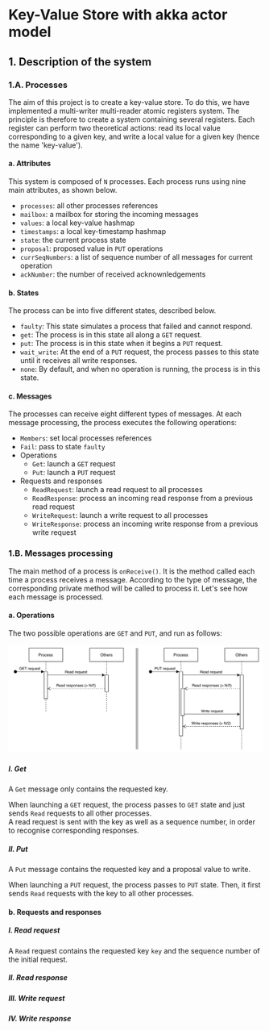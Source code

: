 # Key-Value Store with akka actor model

## 1. Description of the system

### 1.A. Processes

The aim of this project is to create a key-value store. To do this, we have implemented a multi-writer multi-reader atomic registers system. The principle is therefore to create a system containing several registers. Each register can perform two theoretical actions: read its local value corresponding to a given key, and write a local value for a given key (hence the name 'key-value').

#### a. Attributes

This system is composed of `N` processes. Each process runs using nine main attributes, as shown below.

- `processes`: all other processes references
- `mailbox`: a mailbox for storing the incoming messages
- `values`: a local key-value hashmap
- `timestamps`: a local key-timestamp hashmap
- `state`: the current process state
- `proposal`: proposed value in `PUT` operations
- `currSeqNumbers`: a list of sequence number of all messages for current operation
- `ackNumber`: the number of received acknownledgements

#### b. States

The process can be into five different states, described below.

- `faulty`: This state simulates a process that failed and cannot respond.
- `get`: The process is in this state all along a `GET` request.
- `put`: The process is in this state when it begins a `PUT` request.
- `wait_write`: At the end of a `PUT` request, the process passes to this state until it receives all write responses.
- `none`: By default, and when no operation is running, the process is in this state.

#### c. Messages

The processes can receive eight different types of messages. At each message processing, the process executes the following operations:

- `Members`: set local processes references
- `Fail`: pass to state `faulty`
- Operations
	- `Get`: launch a `GET` request
	- `Put`: launch a `PUT` request
- Requests and responses
	- `ReadRequest`: launch a read request to all processes
	- `ReadResponse`: process an incoming read response from a previous read request
	- `WriteRequest`: launch a write request to all processes
	- `WriteResponse`: process an incoming write response from a previous write request


### 1.B. Messages processing

The main method of a process is `onReceive()`. It is the method called each time a process receives a message. According to the type of message, the corresponding private method will be called to process it. Let's see how each message is processed.

#### a. Operations

The two possible operations are `GET` and `PUT`, and run as follows:

![](operations_diagram.png)

##### I. Get

A `Get` message only contains the requested key.

When launching a `GET` request, the process passes to `GET` state and just sends `Read` requests to all other processes.  
A read request is sent with the key as well as a sequence number, in order to recognise corresponding responses.

##### II. Put

A `Put` message contains the requested key and a proposal value to write.

When launching a `PUT` request, the process passes to `PUT` state. Then, it first sends `Read` requests with the key to all other processes.

#### b. Requests and responses

##### I. Read request

A `Read` request contains the requested key `key` and the sequence number of the initial request.

##### II. Read response



##### III. Write request



##### IV. Write response

